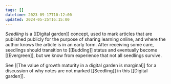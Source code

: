 ```yaml
---
tags: []
datetime: 2023-09-17T10:12:00
updated: 2024-05-25T16:15:00
---
```

*Seedling* is a [[Digital garden]] concept, used to mark articles that are published publicly for the purpose of sharing learning online, and where the author knows the article is in an early form. After receiving some care, seedlings should transition to [[Budding]] status and eventually become [[Evergreen]], but we know from experience that not all seedlings survive.

See [[The value of growth maturity in a digital garden is marginal]] for a discussion of why notes are not marked [[Seedling]] in this [[Digital garden]].